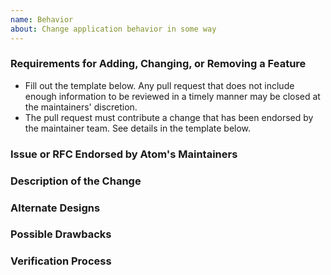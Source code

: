 ```yaml
---
name: Behavior
about: Change application behavior in some way
---
```


### Requirements for Adding, Changing, or Removing a Feature

- Fill out the template below. Any pull request that does not include enough information to be reviewed in a timely manner may be closed at the maintainers' discretion.
- The pull request must contribute a change that has been endorsed by the maintainer team. See details in the template below.

### Issue or RFC Endorsed by Atom's Maintainers

<!--

Link to the issue that your change relates to. This must be an open issue with the `help-wanted` label

To contribute other changes, you must use a different template.

-->

### Description of the Change

<!--

We must be able to understand the design of your change from this description. If we can't get a good idea of what the code will be doing from the description here, the pull request may be closed at the maintainers' discretion. Keep in mind that the maintainer reviewing this PR may not be familiar with or have worked with the code here recently, so please walk us through the concepts.

-->

### Alternate Designs

<!-- Explain what other alternates were considered and why the proposed version was selected -->

### Possible Drawbacks

<!-- What are the possible side-effects or negative impacts of the code change? -->

### Verification Process

<!--

What process did you follow to verify that your change has the desired effects?

- How did you verify that all new functionality works as expected?
- How did you verify that all changed functionality works as expected?
- How did you verify that the change has not introduced any regressions?

Describe the actions you performed (including buttons you clicked, text you typed, commands you ran, etc.), and describe the results you observed.

-->
